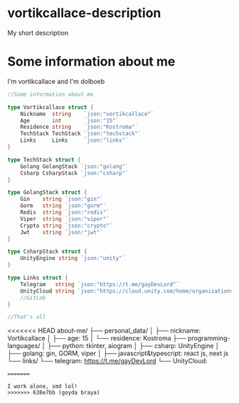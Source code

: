 # vortikcallace-description
My short description

# Some information about me

I'm vortikcallace and I'm dolboeb

```go
//Some information about me

type Vortikcallace struct {
    Nickname  string    `json:"vortikcallace"`
    Age       int       `json:"15"`
    Residence string    `json:"Kostroma"`
    TechStack TechStack `json:"techstack"`
    Links     Links     `json:"links"`
}

type TechStack struct {
    Golang GolangStack `json:"golang"`
    Csharp CsharpStack `json:"csharp"`
}

type GolangStack struct {
    Gin    string `json:"gin"`
    Gorm   string `json:"gorm"`
    Redis  string `json:"redis"`
    Viper  string `json:"viper"`
    Crypto string `json:"crypto"`
    Jwt    string `json:"jwt"`
}

type CsharpStack struct {
    UnityEngine string `json:"unity"`
}

type Links struct {
    Telegram   string `json:"https://t.me/gayDevLord"`
    UnityCloud string `json:"https://cloud.unity.com/home/organizations/10171521294573/projects"`
    //GitLab
}

//That's all
```
<<<<<<< HEAD
about-me/
├── personal_data/
│   ├── nickname: Vortikcallace
│   ├── age: 15
│   └── residence: Kostroma
├── programming-languages/
│   ├── python: tkinter, aiogram
│   ├── csharp: UnityEngine
│   ├── golang: gin, GORM, viper
│   ├── javascript&typescript: react js, next js
└── links/
    └── telegram: https://t.me/gayDevLord
    └── UnityCloud:

```
=======

I work alone, smd lol!
>>>>>>> 638e7bb (goyda braya)
